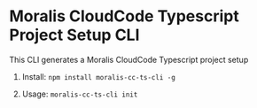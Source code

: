 # Moralis CloudCode Typescript Project Setup CLI

This CLI generates a Moralis CloudCode Typescript project setup

1. Install:
	`npm install moralis-cc-ts-cli -g`

2. Usage:
	`moralis-cc-ts-cli init`
